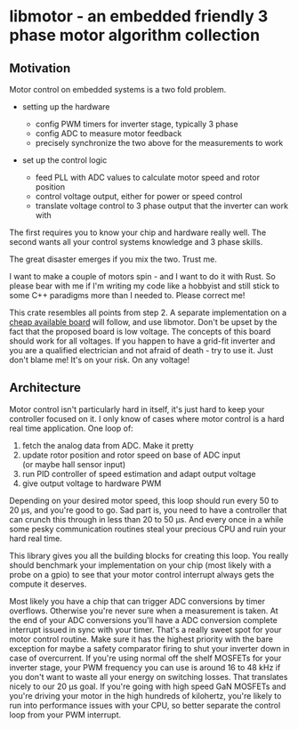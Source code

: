 # libmotor - an embedded friendly 3 phase motor algorithm collection

## Motivation

Motor control on embedded systems is a two fold problem.

- setting up the hardware
  - config PWM timers for inverter stage, typically 3 phase
  - config ADC to measure motor feedback
  - precisely synchronize the two above for the measurements to work

- set up the control logic
  - feed PLL with ADC values to calculate motor speed and rotor position
  - control voltage output, either for power or speed control
  - translate voltage control to 3 phase output that the inverter can work with

The first requires you to know your chip and hardware really well.
The second wants all your control systems knowledge and 3 phase skills.

The great disaster emerges if you mix the two. Trust me.

I want to make a couple of motors spin - and I want to do it with Rust.
So please bear with me if I'm writing my code like a hobbyist and still
stick to some C++ paradigms more than I needed to. Please correct me!

This crate resembles all points from step 2. A separate implementation
on a [cheap available board](https://www.st.com/en/evaluation-tools/b-g431b-esc1.html)
will follow, and use libmotor. Don't be upset by the fact that the
proposed board is low voltage. The concepts of this board should work
for all voltages. If you happen to have a grid-fit inverter and you
are a qualified electrician and not afraid of death - try to use it.
Just don't blame me! It's on your risk. On any voltage!

## Architecture

Motor control isn't particularly hard in itself, it's just hard to keep
your controller focused on it. I only know of cases where motor control is
a hard real time application. One loop of:

1. fetch the analog data from ADC. Make it pretty
2. update rotor position and rotor speed on base of ADC input  
(or maybe hall sensor input)
3. run PID controller of speed estimation and adapt output voltage
4. give output voltage to hardware PWM

Depending on your desired motor speed, this loop should run every 50 to 20 µs,
and you're good to go. Sad part is, you need to have a controller that can
crunch this through in less than 20 to 50 µs. And every once in a while some
pesky communication routines steal your precious CPU and ruin your hard real
time.

This library gives you all the building blocks for creating this loop. You
really should benchmark your implementation on your chip (most likely with a
probe on a gpio) to see that your motor control interrupt always gets the
compute it deserves.

Most likely you have a chip that can trigger ADC conversions by timer overflows.
Otherwise you're never sure when a measurement is taken. At the end of your
ADC conversions you'll have a ADC conversion complete interrupt issued in
sync with your timer. That's a really sweet spot for your motor control routine.
Make sure it has the highest priority with the bare exception for maybe a
safety comparator firing to shut your inverter down in case of overcurrent.
If you're using normal off the shelf MOSFETs for your inverter stage, your
PWM frequency you can use is around 16 to 48 kHz if you don't want to waste all
your energy on switching losses. That translates nicely to our 20 µs goal.
If you're going with high speed GaN MOSFETs and you're driving your motor
in the high hundreds of kilohertz, you're likely to run into performance issues
with your CPU, so better separate the control loop from your PWM interrupt.
